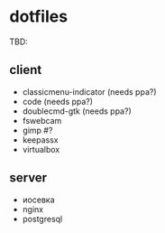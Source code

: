 # dotfiles

TBD:

## client
* classicmenu-indicator (needs ppa?)
* code (needs ppa?)
* doublecmd-gtk (needs ppa?)
* fswebcam
* gimp #?
* keepassx
* virtualbox

## server
* иосевка
* nginx
* postgresql
